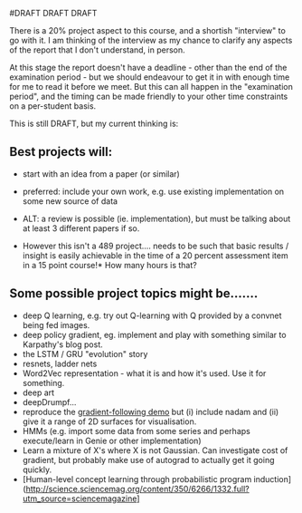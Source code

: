 #DRAFT DRAFT DRAFT

There is a 20% project aspect to this course, and a shortish "interview" to go with it. I am thinking of the interview as my chance to clarify any aspects of the report that I don't understand, in person.

At this stage the report doesn't have a deadline - other than the end of the examination period - but we should endeavour to get it in with enough time for me to read it before we meet. But this can all happen in the "examination period", and the timing can be made friendly to your other time constraints on a per-student basis.

This is still DRAFT, but my current thinking is:

## Best projects will:
   * start with an idea from a paper (or similar)
   * preferred: include your own work, e.g. use existing implementation on some new source of data
   * ALT: a review is possible (ie. implementation), but must be talking about at least 3 different papers if so.

* However this isn't a 489 project.... needs to be such that basic results / insight is easily achievable in the time of a 20 percent assessment item in a 15 point course!* How many hours is that?

## Some possible project topics might be.......
   * deep Q learning, e.g. try out Q-learning with Q provided by a convnet being fed images.
   * deep policy gradient, eg. implement and play with something similar to Karpathy's blog post.
   * the LSTM / GRU "evolution" story
   * resnets, ladder nets
   * Word2Vec representation - what it is and how it's used. Use it for something.
   * deep art
   * deepDrumpf...
   * reproduce the [gradient-following demo](http://sebastianruder.com/optimizing-gradient-descent) but (i) include nadam and (ii) give it a range of 2D surfaces for visualisation.
   * HMMs (e.g. import some data from some series and perhaps execute/learn in Genie or other implementation)
   * Learn a mixture of X's where X is not Gaussian. Can investigate cost of gradient, but probably make use of autograd to actually get it going quickly.
   * [Human-level concept learning through probabilistic program induction](http://science.sciencemag.org/content/350/6266/1332.full?utm_source=sciencemagazine]
